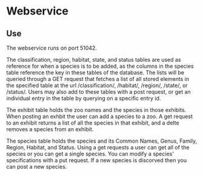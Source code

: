 # Webservice

## Use

The webservice runs on port 51042.

The classification, region, habitat, state, and status tables are used as
reference for when a species is to be added, as the columns in the species
table reference the key in these tables of the database. The lists will be
queried through a GET request that fetches a list of all stored elements in the
specified table at the url /classification/, /habitat/, /region/, /state/, or
/status/. Users may also add to these tables with a post request, or get an
individual entry in the table by querying on a specific entry id.

The exhibit table holds the zoo names and the species in those exhibits.
When posting an exhbit the user can add a species to a zoo. A get request to 
an exhibit returns a list of all the species in that exhibit, and a delte 
removes a species from an exhibit.

The species table holds the species and its Common Names, Genus, Family, Region,
Habitat, and Status. Using a get requests a user can get all of the species or
you can get a single species. You can modify a species' specifications with a put request.
If a new species is discorved then you can post a new species.


